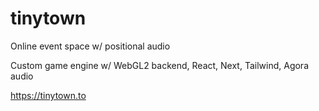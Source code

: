 # tinytown
Online event space w/ positional audio

Custom game engine w/ WebGL2 backend, React, Next, Tailwind, Agora audio

https://tinytown.to
